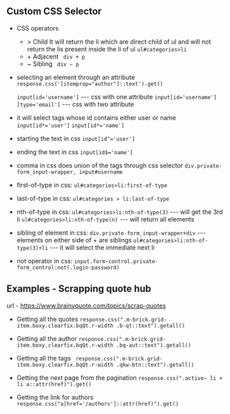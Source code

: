 ## Custom CSS Selector

- CSS operators
    - \> Child
        It will return the li which are direct child of ul and will
        not return the lis present inside the li of ul
        `ul#categories>li`
    - \+ Adjacent
        ` div + p`
    - \~ Sibling
        ` div ~ p`

- selecting an element through an attribute
    `response.css('[itemprop="author"]::text').get()`

    `input[id='username']`	--- css with one attribute
    `input[id='username'][type='email']`	--- css with two attribute

- it will select tags whose id contains either user or name
    `input[id*='user']`
    `input[id*='name']`

- starting the text in css
    `input[id^='user']`

- ending the text in css
    `input[id$='name']`

- comma in css does union of the tags through css selector
    `div.private-form_input-wrapper, input#username`

- first-of-type in css:
    `ul#categories>li:first-of-type`

- last-of-type in css:
    `ul#categories > li:last-of-type`

- nth-of-type in css:
    `ul#categories>li:nth-of-type(3)` --- will get the 3rd li
    `ul#categories>li:nth-of-type(n)` --- will return all elements

- sibling of element in css:
    `div.private-form_input-wrapper+div` --- elements on either side of + are siblings
    `ul#categories>li:nth-of-type(3)+li` --- it will select the immediate next li

- not operator in css:
    `input.form-control.private-form_control:not(.login-password)`

## Examples - Scrapping quote hub
url - https://www.brainyquote.com/topics/scrap-quotes

- Getting all the quotes
`response.css(".m-brick.grid-item.boxy.clearfix.bqQt.r-width .b-qt::text").getall()`

- Getting all the author
`response.css(".m-brick.grid-item.boxy.clearfix.bqQt.r-width .bq-aut::text").getall()`

- Getting all the tags
` response.css(".m-brick.grid-item.boxy.clearfix.bqQt.r-width .qkw-btn::text").getall()`

- Getting the next page from the pagination
`response.css(".active~ li + li a::attr(href)").get()`

- Getting the link for authors
`response.css("a[href='/authors']::attr(href)").get()`